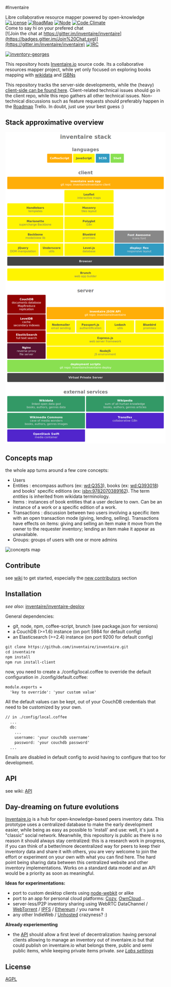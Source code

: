 #Inventaire

Libre collaborative resource mapper powered by open-knowledge<br>
[![License](https://img.shields.io/badge/license-AGPL3-blue.svg)](http://www.gnu.org/licenses/agpl-3.0.html)
[![RoadMap](https://img.shields.io/badge/roadmap-contributive-blue.svg)](https://trello.com/b/0lKcsZDj/inventaire-roadmap)
[![Node](https://img.shields.io/badge/node->=v4-brightgreen.svg)](http://nodejs.org)
[![Code Climate](https://codeclimate.com/github/inventaire/inventaire/badges/gpa.svg)](https://codeclimate.com/github/inventaire/inventaire)<br>
Come to say hi on your prefered chat<br>
[![Join the chat at https://gitter.im/inventaire/inventaire](https://badges.gitter.im/Join%20Chat.svg)](https://gitter.im/inventaire/inventaire)
[![IRC](https://img.shields.io/badge/irc-%23inventaire-orange.svg)](https://kiwiirc.com/client/irc.freenode.net/inventaire)

[![inventory-georges](http://maxlath.eu/slides/backbone-meetup/img/inventory-georges.png)](https://inventaire.io)

This repository hosts [Inventaire.io](https://inventaire.io) source code. Its a collaborative resources mapper project, while yet only focused on exploring books mapping with [wikidata](https://wikidata.org/) and [ISBNs](https://en.wikipedia.org/wiki/International_Standard_Book_Number)

This repository tracks the server-side developments, while the (heavy) [client-side can be found here](https://github.com/inventaire/inventaire-client). Client-related technical issues should go in the client repo, while this repo gathers all other technical issues. Non-technical discussions such as feature requests should preferably happen in the [Roadmap](https://trello.com/b/0lKcsZDj/inventaire-roadmap) Trello. In doubt, just use your best guess :)

## Stack approximative overview
[![stack](https://raw.githubusercontent.com/inventaire/stack/master/snapshots/stack.png)](https://inventaire.github.io/stack/)

## Concepts map
the whole app turns around a few core concepts:
- Users
- Entities : encompass authors (ex: [wd:Q353](https://inventaire.io/entity/wd:Q535)), books (ex: [wd:Q393018](https://inventaire.io/entity/wd:Q393018)) and books' specific editions (ex: [isbn:9782070389162](https://inventaire.io/entity/isbn:9782070389162)). The term *entities* is inherited from wikidata terminology.
- Items : instances of book entities that a user declare to own. Can be an instance of a work or a specific edition of a work.
- Transactions : discussion between two users involving a specific item with an open transaction mode (giving, lending, selling). Transactions have effects on items: giving and selling an item make it move from the owner to the requester inventory; lending an item make it appear as unavailable.
- Groups: groups of users with one or more admins

![concepts map](https://raw.githubusercontent.com/inventaire/inventaire/master/docs/visualizations/concepts.jpg)

## Contribute
see [wiki](https://github.com/inventaire/inventaire/wiki) to get started, especially the [new contributors](https://github.com/inventaire/inventaire/wiki#new-contributors) section

## Installation

*see also*: [inventaire/inventaire-deploy](https://github.com/inventaire/inventaire-deploy)

General dependencies:
- git, node, npm, coffee-script, brunch (see package.json for versions)
- a CouchDB (>=1.6) instance (on port 5984 for default config)
- an Elasticsearch (>=2.4) instance (on port 9200 for default config)

```
git clone https://github.com/inventaire/inventaire.git
cd inventaire
npm install
npm run install-client
```

now, you need to create a ./config/local.coffee to override the default configuration in ./config/default.coffee:
```
module.exports =
  'key to override': 'your custom value'
```

All the default values can be kept, out of your CouchDB credentials that need to be customized by your own.

```
// in ./config/local.coffee
  ...
  db:
    ...
    username: 'your couchdb username'
    password: 'your couchdb password'
  ...
```

Emails are disabled in default config to avoid having to configure that too for development.

## API
see wiki: [API](https://github.com/inventaire/inventaire/wiki/API)

## Day-dreaming on future evolutions

[Inventaire.io](https://inventaire.io) is a hub for open-knowledge-based peers inventory data. This prototype uses a centralized database to make the early development easier, while being as easy as possible to 'install' and use: well, it's just a "classic" social network. Meanwhile, this repository is public as there is no reason it should always stay centralized: this is a research work in progress, if you can think of a better/more decentralized way for peers to keep their inventory data and share it with others, you are very welcome to join the effort or experiment on your own with what you can find here. The hard point being sharing data between this centralized website and other inventory implementations. Works on a standard data model and an API would be a priority as soon as meaningful.

**Ideas for experimentations:**

- port to custom desktop clients using [node-webkit](https://github.com/nwjs/nw.js) or alike
- port to an app for personal cloud platforms: [Cozy](http://cozy.io), [OwnCloud](https://owncloud.org/)...
- server-less/P2P inventory sharing using WebRTC DataChannel / [WebTorrent](https://github.com/feross/webtorrent) / [IPFS](http://ipfs.io/) / [Ethereum](https://www.ethereum.org/) / you name it
- any other IndieWeb / [Unhosted](https://unhosted.org/) crazyness? :)

**Already experiementing**
- the [API](http://github.com/inventaire/inventaire/wiki/API) should allow a first level of decentralization: having personal clients allowing to manage an inventory out of inventaire.io but that could publish on inventaire.io what belongs there, public and semi public items, while keeping private items private.
*see [Labs settings](https://inventaire.io/settings/labs)*

## License
[AGPL](LICENSE.md)
